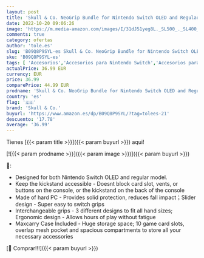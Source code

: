 ```yaml
---
layout: post
title: 'Skull & Co. NeoGrip Bundle for Nintendo Switch OLED and Regular Model: An Ergonomic Grip Hard Shell with Replaceable Grips [to fit All Hands Sizes] [with Carrying Case] - OLED White'
date: 2022-10-20 09:06:26
image: 'https://m.media-amazon.com/images/I/31dJ51yeg8L._SL500_._SL400_.jpg'
comments: true
category: ofertas
author: 'tole.es'
slug: 'B09Q8P9SYL-es Skull & Co. NeoGrip Bundle for Nintendo Switch OLED and...'
sku: 'B09Q8P9SYL-es'
tags: [ 'Accesorios','Accesorios para Nintendo Switch','Accesorios para discos duros','Agarres para manos para Nintendo Switch','Fundas para discos duros','Hardware y juegos para Nintendo Switch','Informática','Videojuegos','nintendo','skull & co.','🇪🇸', ]
actualPrice: 36.99 EUR
currency: EUR
price: 36.99
comparePrice: 44.99 EUR
prodname: 'Skull & Co. NeoGrip Bundle for Nintendo Switch OLED and Regular Model: An Ergonomic Grip Hard Shell with Replaceable Grips [to fit All Hands Sizes] [with Carrying Case] - OLED White'
country: 'es'
flag: '🇪🇸'
brand: 'Skull & Co.'
buyurl: 'https://www.amazon.es/dp/B09Q8P9SYL/?tag=tolees-21'
descuento: '17.78'
average: '36.99'
---
```


Tienes [{{< param title >}}]({{< param buyurl >}}) aqui!

[![{{< param prodname >}}]({{< param image >}})]({{< param buyurl >}})

🔎:

- Designed for both Nintendo Switch OLED and regular model.
- Keep the kickstand accessible - Doesnt block card slot, vents, or buttons on the console, or the kickstand on the back of the console
- Made of hard PC - Provides solid protection, reduces fall impact；Slider design - Super easy to switch grips
- Interchangeable grips - 3 different designs to fit all hand sizes; Ergonomic design - Allows hours of play without fatigue
- Maxcarry Case Included - Huge storage space; 10 game card slots, overlap mesh pocket and spacious compartments to store all your necessary accessories

[🛒 Comprar!!!]({{< param buyurl >}})
